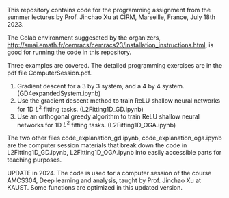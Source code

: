 This repository contains code for the programming assignment from the summer lectures by Prof. Jinchao Xu at CIRM, Marseille, France, July 18th 2023. 

The Colab environment suggeseted by the organizers, http://smai.emath.fr/cemracs/cemracs23/installation_instructions.html, is good for running the code in this repository.  

Three examples are covered. The detailed programming exercises are in the pdf file ComputerSession.pdf. 
1. Gradient descent for a 3 by 3 system, and a 4 by 4 system. (GD4expandedSystem.ipynb)
2. Use the gradient descent method to train ReLU shallow neural networks for 1D $L^2$ fitting tasks. (L2Fitting1D_GD.ipynb)
3. Use an orthogonal greedy algorithm to train ReLU shallow neural networks for 1D $L^2$ fitting tasks. (L2Fitting1D_OGA.ipynb)

The two other files code_explanation_gd.ipynb, code_explanation_oga.ipynb are the computer session materials that break down the code in L2Fitting1D_GD.ipynb, L2Fitting1D_OGA.ipynb into easily accessible parts for teaching purposes. 


UPDATE in 2024. 
The code is used for a computer session of the course AMCS304, Deep learning and analysis, taught by Prof. Jinchao Xu at KAUST. 
Some functions are optimized in this updated version. 
